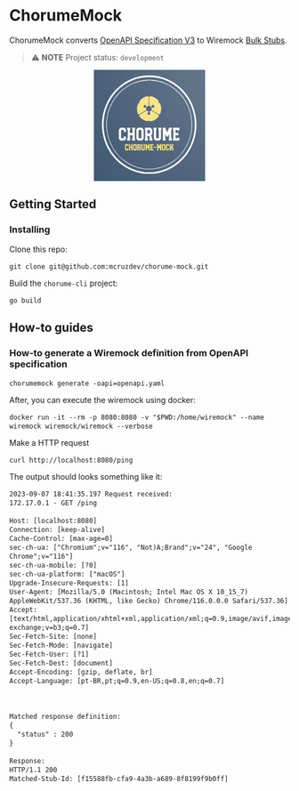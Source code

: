 # ChorumeMock

ChorumeMock converts [OpenAPI Specification V3](https://swagger.io/specification/) to Wiremock [Bulk Stubs](https://wiremock.org/docs/stubbing/#bulk-importing-stubs).

> ⚠️ **NOTE** Project status: `development`

<p align="center">
  <img src="img.png" width="200" height="200" style="display: block; margin: 0 auto;" />
</p>


## Getting Started

### Installing

Clone this repo:

```shell
git clone git@github.com:mcruzdev/chorume-mock.git
```

Build the `chorume-cli` project:

```shell
go build 
```


## How-to guides

### How-to generate a Wiremock definition from OpenAPI specification

```
chorumemock generate -oapi=openapi.yaml
```

After, you can execute the wiremock using docker:

```shell
docker run -it --rm -p 8080:8080 -v "$PWD:/home/wiremock" --name wiremock wiremock/wiremock --verbose
```

Make a HTTP request

```shell
curl http://localhost:8080/ping
```

The output should looks something like it:

```shell
2023-09-07 18:41:35.197 Request received:
172.17.0.1 - GET /ping

Host: [localhost:8080]
Connection: [keep-alive]
Cache-Control: [max-age=0]
sec-ch-ua: ["Chromium";v="116", "Not)A;Brand";v="24", "Google Chrome";v="116"]
sec-ch-ua-mobile: [?0]
sec-ch-ua-platform: ["macOS"]
Upgrade-Insecure-Requests: [1]
User-Agent: [Mozilla/5.0 (Macintosh; Intel Mac OS X 10_15_7) AppleWebKit/537.36 (KHTML, like Gecko) Chrome/116.0.0.0 Safari/537.36]
Accept: [text/html,application/xhtml+xml,application/xml;q=0.9,image/avif,image/webp,image/apng,*/*;q=0.8,application/signed-exchange;v=b3;q=0.7]
Sec-Fetch-Site: [none]
Sec-Fetch-Mode: [navigate]
Sec-Fetch-User: [?1]
Sec-Fetch-Dest: [document]
Accept-Encoding: [gzip, deflate, br]
Accept-Language: [pt-BR,pt;q=0.9,en-US;q=0.8,en;q=0.7]



Matched response definition:
{
  "status" : 200
}

Response:
HTTP/1.1 200
Matched-Stub-Id: [f15588fb-cfa9-4a3b-a689-8f8199f9b0ff]
```

